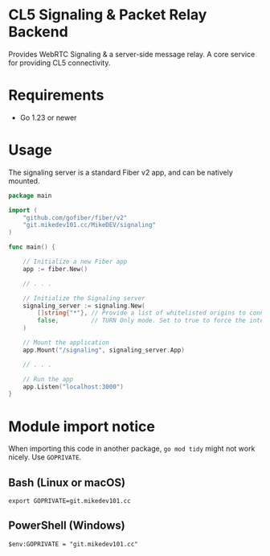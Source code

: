 # CL5 Signaling & Packet Relay Backend

Provides WebRTC Signaling & a server-side message relay. A core service for providing CL5 connectivity.

# Requirements
* Go 1.23 or newer

# Usage
The signaling server is a standard Fiber v2 app, and can be natively mounted.
```go
package main

import (
    "github.com/gofiber/fiber/v2"
    "git.mikedev101.cc/MikeDEV/signaling"
)

func main() {

    // Initialize a new Fiber app
    app := fiber.New()

    // . . . 

    // Initialize the Signaling server
    signaling_server := signaling.New(
        []string{"*"}, // Provide a list of whitelisted origins to connect. Using * will permit all origins.
        false,         // TURN Only mode. Set to true to force the internal server relay to only use TURN servers.
    )

    // Mount the application
    app.Mount("/signaling", signaling_server.App)

    // . . .

    // Run the app
    app.Listen("localhost:3000")
}
```

# Module import notice
When importing this code in another package, `go mod tidy` might not work nicely. Use `GOPRIVATE`.

## Bash (Linux or macOS)
`export GOPRIVATE=git.mikedev101.cc`

## PowerShell (Windows)
`$env:GOPRIVATE = "git.mikedev101.cc"`